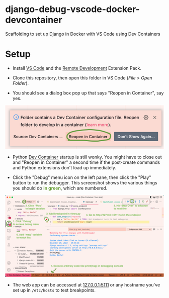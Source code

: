 # django-debug-vscode-docker-devcontainer
Scaffolding to set up Django in Docker with VS Code using Dev Containers

# Setup
- Install [VS Code](https://code.visualstudio.com/) and the [Remote Development](https://marketplace.visualstudio.com/items?itemName=ms-vscode-remote.vscode-remote-extensionpack) Extension Pack.

- Clone this repository, then open this folder in VS Code (_File_ > _Open Folder_).

- You should see a dialog box pop up that says "Reopen in Container", say yes.
<img src="yourapp/static/reopen_in_container.png">

- Python [Dev Container](https://code.visualstudio.com/docs/containers/quickstart-python) startup is still wonky. You might have to close out and "Reopen in Container" a second time if the post-create commands and Python extensions don't load up immediately.

- Click the "Debug" menu icon on the left pane, then click the "Play" button to run the debugger. This screenshot shows the various things you should do **<span style="color: #669C35;">in green</span>**, which are numbered.
<img src="yourapp/static/debug_experience.png">

- The web app can be accessed at [127.0.0.1:5111](http://127.0.0.1:5111) or any hostname you've set up in `/etc/hosts` to test breakpoints.
